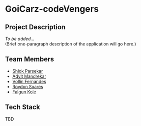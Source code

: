 # GoiCarz-codeVengers

## Project Description
*To be added...*  
(Brief one-paragraph description of the application will go here.)

## Team Members
- [Shlok Parsekar](https://github.com/shlokparsekar27)
- [Advit Mandrekar](https://github.com/)  
- [Vollin Fernandes](https://github.com/)  
- [Roydon Soares](https://github.com/)  
- [Falgun Kole](https://github.com/)  

## Tech Stack
TBD
